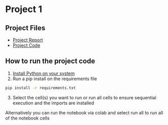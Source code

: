 # Project 1

## Project Files
- [Project Report](./Project02.pdf)
- [Project Code](./notebook.ipynb)

## How to run the project code
1. [Install Python on your system](https://www.python.org/downloads/)
2. Run a pip install on the requirements file
```bash
pip install -r requirements.txt
```
3. Select the cell(s) you want to run or run all cells to ensure sequential execution and the imports are installed

Alternatively you can run the notebook via colab and select run all to run all of the notebook cells 